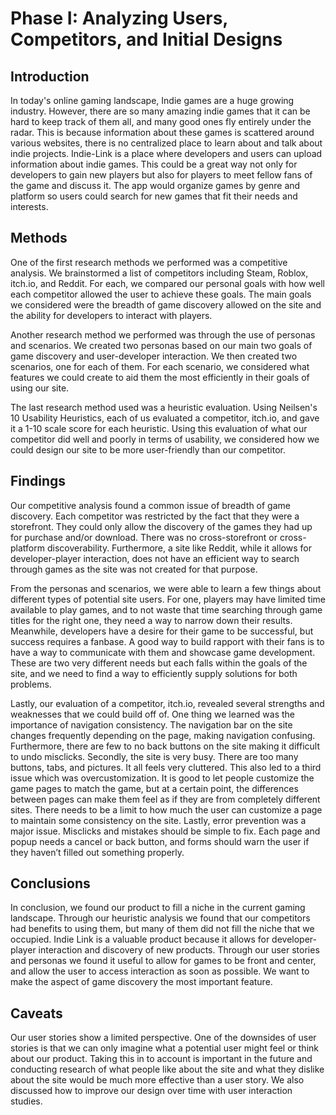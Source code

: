 # Phase I: Analyzing Users, Competitors, and Initial Designs

## Introduction

In today's online gaming landscape, Indie games are a huge growing industry. However, there are so many amazing indie games that it can be hard to keep track of them all, and many good ones fly entirely under the radar. This is because information about these games is scattered around various websites, there is no centralized place to learn about and talk about indie projects. Indie-Link is a place where developers and users can upload information about indie games. This could be a great way not only for developers to gain new players but also for players to meet fellow fans of the game and discuss it. The app would organize games by genre and platform so users could search for new games that fit their needs and interests. 

## Methods

One of the first research methods we performed was a competitive analysis. We brainstormed a list of competitors including Steam, Roblox, itch.io, and Reddit. For each, we compared our personal goals with how well each competitor allowed the user to achieve these goals. The main goals we considered were the breadth of game discovery allowed on the site and the ability for developers to interact with players. 

Another research method we performed was through the use of personas and scenarios. We created two personas based on our main two goals of game discovery and user-developer interaction. We then created two scenarios, one for each of them. For each scenario, we considered what features we could create to aid them the most efficiently in their goals of using our site.

The last research method used was a heuristic evaluation. Using Neilsen's 10 Usability Heuristics, each of us evaluated a competitor, itch.io, and gave it a 1-10 scale score for each heuristic. Using this evaluation of what our competitor did well and poorly in terms of usability, we considered how we could design our site to be more user-friendly than our competitor. 

## Findings

Our competitive analysis found a common issue of breadth of game discovery. Each competitor was restricted by the fact that they were a storefront. They could only allow the discovery of the games they had up for purchase and/or download. There was no cross-storefront or cross-platform discoverability. Furthermore, a site like Reddit, while it allows for developer-player interaction, does not have an efficient way to search through games as the site was not created for that purpose.  

From the personas and scenarios, we were able to learn a few things about different types of potential site users. For one, players may have limited time available to play games, and to not waste that time searching through game titles for the right one, they need a way to narrow down their results. Meanwhile, developers have a desire for their game to be successful, but success requires a fanbase. A good way to build rapport with their fans is to have a way to communicate with them and showcase game development. These are two very different needs but each falls within the goals of the site, and we need to find a way to efficiently supply solutions for both problems.  

Lastly, our evaluation of a competitor, itch.io, revealed several strengths and weaknesses that we could build off of.  One thing we learned was the importance of navigation consistency. The navigation bar on the site changes frequently depending on the page, making navigation confusing. Furthermore, there are few to no back buttons on the site making it difficult to undo misclicks. Secondly, the site is very busy. There are too many buttons, tabs, and pictures. It all feels very cluttered. This also led to a third issue which was overcustomization. It is good to let people customize the game pages to match the game, but at a certain point, the differences between pages can make them feel as if they are from completely different sites. There needs to be a limit to how much the user can customize a page to maintain some consistency on the site. Lastly, error prevention was a major issue. Misclicks and mistakes should be simple to fix. Each page and popup needs a cancel or back button, and forms should warn the user if they haven’t filled out something properly. 

## Conclusions

In conclusion, we found our product to fill a niche in the current gaming landscape. Through our heuristic analysis we found that our competitors had benefits to using them, but many of them did not fill the niche that we occupied. Indie Link is a valuable product because it allows for developer-player interaction and discovery of new products. Through our user stories and personas we found it useful to allow for games to be front and center, and allow the user to access interaction as soon as possible. We want to make the aspect of game discovery the most important feature. 

## Caveats

Our user stories show a limited perspective. One of the downsides of user stories is that we can only imagine what a potential user might feel or think about our product. Taking this in to account is important in the future and conducting research of what people like about the site and what they dislike about the site would be much more effective than a user story. We also discussed how to improve our design over time with user interaction studies.
